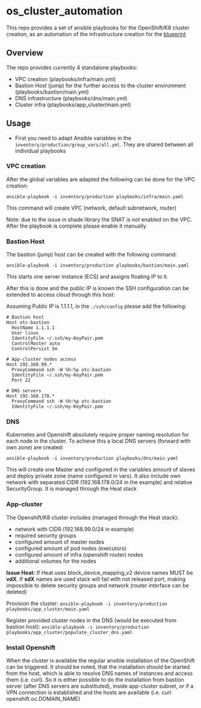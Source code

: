 # os_cluster_automation

This repo provides a set of ansible playbooks for the OpenShift/K8 cluster creation, as an automation of the infrastructure creation for the [blueprint](https://opentelekomcloud.github.io/techblog/blueprints/2018-03-23-openshift-origin-fedora-atomic.html)

## Overview

The repo provides currently 4 standalone playbooks:

* VPC creation (playbooks/infra/main.yml)
* Bastion Host (jump) for the further access to the cluster environment (playbooks/bastion/main.yml)
* DNS infrastructure (playbooks/dns/main.yml)
* Cluster infra (playbooks/app_cluster/main.yml)

## Usage

* First you need to adapt Ansible variables in the `inventory/production/group_vars/all.yml`. They are shared between all individual playbooks


### VPC creation

After the global variables are adapted the following can be done for the VPC creation:

  `ansible-playbook -i inventory/production playbooks/infra/main.yaml`

This command will create VPC (network, default subnetwork, router)

Note: due to the issue in shade library the SNAT is not enabled on the VPC. After the playbook is complete please enable it manually


### Bastion Host

The bastion (jump) host can be created with the following command:

  `ansible-playbook -i inventory/production playbooks/bastion/main.yaml`

This starts one server instance (ECS) and assigns floating IP to it.

After this is done and the public IP is known the SSH configuration can be extended to access cloud through this host:

Assuming Public IP is 1.1.1.1, in the `./ssh/config` please add the following:

~~~~
# Bastion host
Host otc-bastion
  HostName 1.1.1.1
  User linux
  IdentityFile ~/.ssh/my-KeyPair.pem
  ControlMaster auto
  ControlPersist 5m

# App-cluster nodes access
Host 192.168.99.*
  ProxyCommand ssh -W %h:%p otc-bastion
  IdentityFile ~/.ssh/my-KeyPair.pem
  Port 22

# DNS servers
Host 192.168.178.*
  ProxyCommand ssh -W %h:%p otc-bastion
  IdentityFile ~/.ssh/my-KeyPair.pem    
~~~~


### DNS

Kubernetes and Openshift absolutely require proper naming resolution for each node in the cluster. To achieve this a local DNS servers (forward with own zone) are created:

  `ansible-playbook -i inventory/production playbooks/dns/main.yaml`

This will create one Master and configured in the variables amount of slaves and deploy private zone (name configured in vars). It also include own network with separated CIDR (192.168.178.0/24 in the example) and relative SecurityGroup. It is managed through the Heat stack


### App-cluster

The Openshift/K8 cluster includes (managed through the Heat stack):
* network with CIDR (192.168.99.0/24 in example)
* required security groups
* configured amount of master nodes
* configured amount of pod nodes (executors)
* configured amount of infra (openshift router) nodes
* additional volumes for the nodes

**Issue Heat:** If Heat uses block_device_mapping_v2 device names MUST be **vdX**. If **sdX** names are used stack will fail with not released port, making impossible to delete security groups and network (router interface can be deleted)

Provision the cluster:
  `ansible-playbook -i inventory/production playbooks/app_cluster/main.yaml`

Register provided cluster nodes in the DNS (would be executed from bastion host):
  `ansible-playbook -i inventory/production playbooks/app_cluster/populate_cluster_dns.yaml`


### Install Openshift

When the cluster is available the regular ansible installation of the OpenShift can be triggered. It should be noted, that the installation should be started from the host, which is able to resolve DNS names of instances and access them (i.e. curl). So it is either possible to do the installation from bastion server (after DNS servers are substituted), inside app-cluster subnet, or if a VPN connection is established and the hosts are available (i.e. curl openshift.oc.DOMAIN_NAME)

